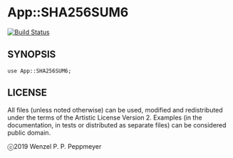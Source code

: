 # App::SHA256SUM6

[![Build Status](https://travis-ci.org/gfldex/perl6-app-sha256sum6.svg?branch=master)](https://travis-ci.org/gfldex/perl6-app-sha256sum6)

## SYNOPSIS

```
use App::SHA256SUM6;
```

## LICENSE

All files (unless noted otherwise) can be used, modified and redistributed
under the terms of the Artistic License Version 2. Examples (in the
documentation, in tests or distributed as separate files) can be considered
public domain.

ⓒ2019 Wenzel P. P. Peppmeyer
